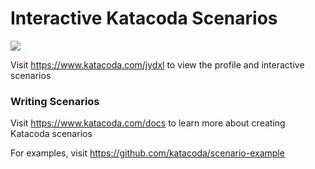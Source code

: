 # Interactive Katacoda Scenarios

[![](http://shields.katacoda.com/katacoda/jydxl/count.svg)](https://www.katacoda.com/jydxl "Get your profile on Katacoda.com")

Visit https://www.katacoda.com/jydxl to view the profile and interactive scenarios

### Writing Scenarios
Visit https://www.katacoda.com/docs to learn more about creating Katacoda scenarios

For examples, visit https://github.com/katacoda/scenario-example
